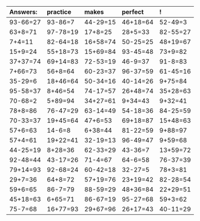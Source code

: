 | Answers: | practice | makes | perfect | ! |
| :--- | :--- | :--- | :--- | :--- |
| 93-66=27 | 93-86=7 | 44-29=15 | 46+18=64 | 52-49=3 | 
| 63+8=71 | 97-78=19 | 17+8=25 | 28+5=33 | 82-55=27 | 
| 7+4=11 | 82-64=18 | 16+58=74 | 50-25=25 | 48+19=67 | 
| 15+9=24 | 55+18=73 | 15+69=84 | 93-45=48 | 73+9=82 | 
| 37+37=74 | 69+14=83 | 72-53=19 | 46-9=37 | 91-8=83 | 
| 7+66=73 | 56+8=64 | 60-23=37 | 96-37=59 | 61-45=16 | 
| 35-29=6 | 18+46=64 | 50-34=16 | 40-14=26 | 9+75=84 | 
| 95-58=37 | 8+46=54 | 74-17=57 | 26+48=74 | 35+28=63 | 
| 70-68=2 | 5+89=94 | 34+27=61 | 9+34=43 | 9+32=41 | 
| 78+8=86 | 76-47=29 | 63-14=49 | 54-18=36 | 84-25=59 | 
| 70-33=37 | 19+45=64 | 47+6=53 | 69+18=87 | 15+48=63 | 
| 57+6=63 | 14-6=8 | 6+38=44 | 81-22=59 | 9+88=97 | 
| 57+4=61 | 19+22=41 | 32-19=13 | 96-49=47 | 9+59=68 | 
| 44-25=19 | 8+28=36 | 62-33=29 | 43-36=7 | 13+59=72 | 
| 92-48=44 | 43-17=26 | 71-4=67 | 64-6=58 | 76-37=39 | 
| 79+14=93 | 92-68=24 | 60-42=18 | 32-27=5 | 78+3=81 | 
| 29+7=36 | 64+8=72 | 57+19=76 | 23+19=42 | 82-28=54 | 
| 59+6=65 | 86-7=79 | 88-59=29 | 48+36=84 | 22+29=51 | 
| 45+18=63 | 6+65=71 | 86-67=19 | 95-27=68 | 59+3=62 | 
| 75-7=68 | 16+77=93 | 29+67=96 | 26+17=43 | 40-11=29 | 
